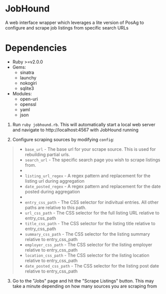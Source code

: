 # JobHound
A web interface wrapper which leverages a lite version of PosAg to configure and scrape job listings from specific search URLs

# Dependencies
- Ruby >=v2.0.0
- Gems:
	- sinatra
	- launchy
	- nokogiri
	- sqlite3
- Modules:
	- open-uri
	- openssl
	- yaml
	- json


1. Run ```ruby jobhound.rb```. This will automatically start a local web server and navigate to http://localhost:4567 with JobHound running

2. Configure scraping sources by modifying ```config```:
> - ```base_url``` - The base url for your scrape source. This is used for rebuilding partial urls.
> - ```search_url``` - The specific search page you wish to scrape listings from.
> -
> - ```listing_url_regex``` - A regex pattern and replacement for the listing url during aggregation 
> - ```date_posted_regex``` - A regex pattern and replacement for the date posted during aggregation 
> -
> - ```entry_css_path``` - The CSS selector for indivitual entries. All other paths are relative to this path.
> - ```url_css_path``` - The CSS selector for the full listing URL relative to entry_css_path
> - ```title_css_path``` - The CSS selector for the listing title relative to entry_css_path
> - ```summary_css_path``` - The CSS selector for the listing summary relative to entry_css_path
> - ```employer_css_path``` - The CSS selector for the listing employer relative to entry_css_path
> - ```location_css_path``` - The CSS selector for the listing location relative to entry_css_path
> - ```date_posted_css_path``` - The CSS selector for the listing post date relative to entry_css_path

3. Go to the "Jobs" page and hit the "Scrape Listings" button. This may take a minute depending on how many sources you are scraping from
